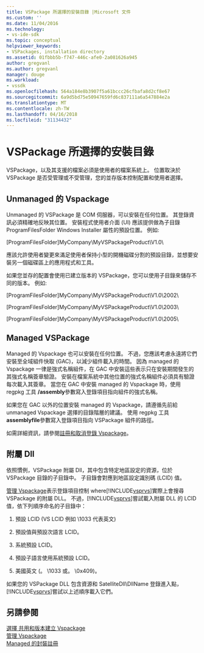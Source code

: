 ```yaml
---
title: VSPackage 所選擇的安裝目錄 |Microsoft 文件
ms.custom: ''
ms.date: 11/04/2016
ms.technology:
- vs-ide-sdk
ms.topic: conceptual
helpviewer_keywords:
- VSPackages, installation directory
ms.assetid: 01fbbb5b-f747-446c-afe0-2a081626a945
author: gregvanl
ms.author: gregvanl
manager: douge
ms.workload:
- vssdk
ms.openlocfilehash: 564a184e8b3907f5a61bccc26cfbafa8d2cf8e67
ms.sourcegitcommit: 6a9d5bd75e50947659fd6c837111a6a547884e2a
ms.translationtype: MT
ms.contentlocale: zh-TW
ms.lasthandoff: 04/16/2018
ms.locfileid: "31134432"
---
```

# <a name="choosing-the-installation-directory-for-a-vspackage"></a>VSPackage 所選擇的安裝目錄
VSPackage，以及其支援的檔案必須是使用者的檔案系統上。 位置取決於 VSPackage 是否受管理或不受管理，您的並存版本控制配置和使用者選擇。  
  
## <a name="unmanaged-vspackages"></a>Unmanaged 的 Vspackage  
 Unmanaged 的 VSPackage 是 COM 伺服器，可以安裝在任何位置。 其登錄資訊必須精確地反映其位置。 安裝程式使用者介面 (UI) 應該提供做為子目錄 ProgramFilesFolder Windows Installer 屬性的預設位置。 例如:   
  
 [ProgramFilesFolder]MyCompany\MyVSPackageProduct\V1.0\  
  
 應該允許使用者變更來滿足使用者保持小型的開機磁碟分割的預設目錄，並想要安裝另一個磁碟區上的應用程式和工具。  
  
 如果您並存的配置會使用已建立版本的 VSPackage，您可以使用子目錄來儲存不同的版本。 例如:   
  
 [ProgramFilesFolder]MyCompany\MyVSPackageProduct\V1.0\2002\  
  
 [ProgramFilesFolder]MyCompany\MyVSPackageProduct\V1.0\2003\  
  
 [ProgramFilesFolder]MyCompany\MyVSPackageProduct\V1.0\2005\  
  
## <a name="managed-vspackages"></a>Managed VSPackage  
 Managed 的 Vspackage 也可以安裝在任何位置。 不過，您應該考慮永遠將它們安裝至全域組件快取 (GAC)，以減少組件載入的時間。 因為 managed 的 Vspackage 一律是強式名稱組件，在 GAC 中安裝這些表示只在安裝期間發生的其強式名稱簽章驗證。 安裝在檔案系統中其他位置的強式名稱組件必須具有驗證每次載入其簽章。 當您在 GAC 中安裝 managed 的 Vspackage 時，使用 regpkg 工具 **/assembly**參數寫入登錄項目指向組件的強式名稱。  
  
 如果您在 GAC 以外的位置安裝 managed 的 Vspackage，請遵循先前給 unmanaged Vspackage 選擇的目錄階層的建議。 使用 regpkg 工具**assemblyfile**參數寫入登錄項目指向 VSPackage 組件的路徑。  
  
 如需詳細資訊，請參閱[註冊和取消登錄 Vspackage](../../extensibility/registering-and-unregistering-vspackages.md)。  
  
## <a name="satellite-dlls"></a>附屬 Dll  
 依照慣例，VSPackage 附屬 Dll，其中包含特定地區設定的資源，位於 VSPackage 目錄的子目錄中。 子目錄會對應到地區設定識別碼 (LCID) 值。  
  
 [管理 Vspackage](../../extensibility/managing-vspackages.md)表示登錄項目控制 where[!INCLUDE[vsprvs](../../code-quality/includes/vsprvs_md.md)]實際上會搜尋 VSPackage 的附屬 DLL。 不過，[!INCLUDE[vsprvs](../../code-quality/includes/vsprvs_md.md)]嘗試載入附屬 DLL 的 LCID 值，依下列順序命名的子目錄中：  
  
1.  預設 LCID (VS LCID 例如 \1033 代表英文)  
  
2.  預設值與預設次語言 LCID。  
  
3.  系統預設 LCID。  
  
4.  預設子語言使用系統預設 LCID。  
  
5.  美國英文 (。 \1033 或。 \0x409)。  
  
 如果您的 VSPackage DLL 包含資源和 SatelliteDll\DllName 登錄進入點，[!INCLUDE[vsprvs](../../code-quality/includes/vsprvs_md.md)]嘗試以上述順序載入它們。  
  
## <a name="see-also"></a>另請參閱  
 [選擇 共用和版本建立 Vspackage](../../extensibility/choosing-between-shared-and-versioned-vspackages.md)   
 [管理 Vspackage](../../extensibility/managing-vspackages.md)   
 [Managed 的封裝註冊](http://msdn.microsoft.com/en-us/f69e0ea3-6a92-4639-8ca9-4c9c210e58a1)
